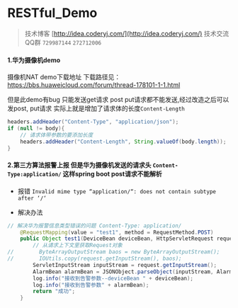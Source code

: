 # RESTful_Demo
> 技术博客 [http://idea.coderyj.com/](http://idea.coderyj.com/)
> 技术交流QQ群 `729987144`  `272712006`

#### 1.华为摄像机demo

摄像机NAT demo下载地址 下载路径见：https://bbs.huaweicloud.com/forum/thread-178101-1-1.html

但是此demo有bug  只能发送get请求 post put请求都不能发送,经过改造之后可以发post, put请求 实际上就是增加了请求体的长度`Content-Length`

```java
headers.addHeader("Content-Type", "application/json");
if (null != body){
    // 请求体带参数的要添加长度
    headers.addHeader("Content-Length", String.valueOf(body.length));
}
```

#### 2.第三方算法报警上报 但是华为摄像机发送的请求头 `Content-Type:application/` 这样spring boot post请求不能解析

- 报错 `Invalid mime type “application/“: does not contain subtype after ‘/‘`

- 解决办法 
```java
// 解决华为报警信息类型错误的问题 Content-Type: application/
    @RequestMapping(value = "test1", method = RequestMethod.POST)
    public Object test1(DeviceBean deviceBean, HttpServletRequest request) throws IOException {
        // 从请求上下文里获取Request对象
//        ByteArrayOutputStream baos = new ByteArrayOutputStream();
//        IOUtils.copy(request.getInputStream(), baos);
        ServletInputStream inputStream = request.getInputStream();
        AlarmBean alarmBean = JSONObject.parseObject(inputStream, AlarmBean.class);
        log.info("接收到告警参数--deviceBean " + deviceBean);
        log.info("接收到告警参数" + alarmBean);
        return "成功";
    }
```

  